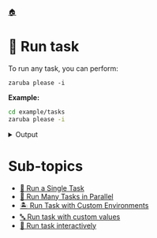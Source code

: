 <!--startTocHeader-->
[🏠](../README.md)
# 🏃 Run task
<!--endTocHeader-->

To run any task, you can perform:

```
zaruba please -i
```

__Example:__

```bash
cd example/tasks
zaruba please -i
```
 
<details>
<summary>Output</summary>
 
```````
 Task Name
✔  printHelloWorld
 Action
✔ 🏁 Run
 Load additional value file
✔ 🏁 No
 Load additional env
✔ 🏁 No
 Auto terminate
✔ 🏁 No
  Job Starting...
 Elapsed Time: 2.656µs
 Current Time: 17:01:11
  Run  'printHelloWorld' command on /home/gofrendi/zaruba/docs/examples/tasks
   printHelloWorld       17:01:11.15  hello world
  Successfully running  'printHelloWorld' command
  Job Running...
 Elapsed Time: 102.228176ms
 Current Time: 17:01:11

  Job Complete!!!
  Terminating
  Job Ended...
 Elapsed Time: 213.587264ms
 Current Time: 17:01:11
zaruba please printHelloWorld
```````
</details>
 



<!--startTocSubTopic-->
# Sub-topics
* [🍺 Run a Single Task](run-a-single-task.md)
* [🍻 Run Many Tasks in Parallel](run-many-tasks-in-parallel.md)
* [🏝️ Run Task with Custom Environments](run-task-with-custom-environments.md)
* [🔤 Run task with custom values](run-task-with-custom-values.md)
* [🏓 Run task interactively](run-task-interactively.md)
<!--endTocSubTopic-->